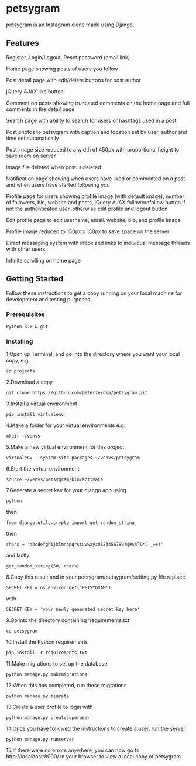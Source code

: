 # petsygram

petsygram is an Instagram clone made using Django.


## Features

Register, Login/Logout, Reset password (email link)

Home page showing posts of users you follow

Post detail page with edit/delete buttons for post author

jQuery AJAX like button

Comment on posts showing truncated comments on the home page and full comments in the detail page

Search page with ability to search for users or hashtags used in a post

Post photos to petsygram with caption and location set by user, author and time set automatically

Post image size reduced to a width of 450px with proportional height to save room on server

Image file deleted when post is deleted

Notification page showing when users have liked or commented on a post and when     users have started following you

Profile page for users showing profile image (with default image), number of followers, bio, website and posts, jQuery AJAX follow/unfollow button if not the authenticated user, otherwise edit profile and logout button

Edit profile page to edit username, email. website, bio, and profile image

Profile image reduced to 150px x 150px to save space on the server

Direct messaging system with inbox and links to individual message threads with other users

Infinite scrolling on home page


## Getting Started

Follow these instructions to get a copy running on your local machine for development and testing purposes

### Prerequisites

```
Python 3.6 & git
```

### Installing

1.Open up Terminal, and go into the directory where you want your local copy, e.g.
```
cd projects
```

2.Download a copy
```
git clone https://github.com/peterzernia/petsygram.git
```

3.Install a virtual environment
```
pip install virtualenv
```

4.Make a folder for your virtual environments e.g.
```
mkdir ~/venvs
```

5.Make a new virtual environment for this project
```
virtualenv --system-site-packages ~/venvs/petsygram
```

6.Start the virtual environment
```
source ~/venvs/petsygram/bin/activate
```

7.Generate a secret key for your django app using
```
python
```
  then
```
from django.utils.crypto import get_random_string
```
  then
```
chars = 'abcdefghijklmnopqrstuvwxyz0123456789!@#$%^&*(-_=+)'
```
  and lastly
```
get_random_string(50, chars)
```

8.Copy this result and in your petsygram/petsygram/setting.py file replace
```
SECRET_KEY = os.environ.get('PETSYGRAM')
```
  with
```
SECRET_KEY = 'your newly generated secret key here'
```

9.Go into the directory containing 'requirements.txt'
```
cd petsygram
```

10.Install the Python requirements
```
pip install -r requirements.txt
```

11.Make migrations to set up the database
```
python manage.py makemigrations
```

12.When this has completed, run these migrations
```
python manage.py migrate
```

13.Create a user profile to login with
```
python manage.py createsuperuser
```

14.Once you have followed the instructions to create a user, run the server
```
python manage.py runserver
```

15.If there were no errors anywhere, you can now go to http://localhost:8000/ in your browser to view a local copy of petsygram

